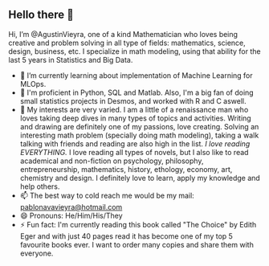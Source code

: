<H2> Hello there 👋 </H2>

Hi, I’m @AgustinVieyra, one of a kind Mathematician who loves being creative and problem solving in all type of fields: mathematics, science, design,  business, etc. I specialize in math modeling, using that ability for the last 5 years in Statistics and Big Data.


- 🌱 I’m currently learning about implementation of Machine Learning for MLOps.
- 📓 I'm proficient in Python, SQL and Matlab. Also, I'm a big fan of doing small statistics projects in Desmos, and worked with R and C aswell.
- 👀 My interests are very varied. I am a little of a renaissance man who loves taking deep dives in many types of topics and activities. Writing and drawing are definitely one of my passions, love creating. Solving an interesting math problem (specially doing math modeling), taking a walk talking with friends and reading are also high in the list. *I love reading EVERYTHING.* I love reading all types of novels, but I also like to read academical and non-fiction on psychology, philosophy, entrepreneurship, mathematics, history, ethology, economy, art, chemistry and design. I definitely love to learn, apply my knowledge and help others.
- 📫 The best way to cold reach me would be my mail: pablonavavieyra@hotmail.com
- 😄 Pronouns: He/Him/His/They
- ⚡ Fun fact: I'm currently reading this book called "The Choice" by Edith Eger and with just 40 pages read it has become one of my top 5 favourite books ever. I want to order many copies and share them with everyone.

<!---
AgustinVieyra/AgustinVieyra is a ✨ special ✨ repository because its `README.md` (this file) appears on your GitHub profile.
You can click the Preview link to take a look at your changes.
💞️ I’m looking to collaborate on data analysis projects for enterprises, and any type of eco-ethical project.
--->
